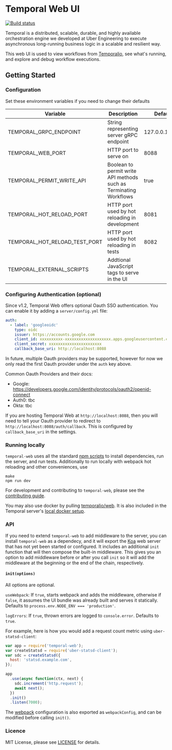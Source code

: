 # Temporal Web UI

[![Build status](https://badge.buildkite.com/72da2011c93761d680bc8c641d07adad16c94b99b0ed8d7566.svg?branch=master)](https://buildkite.com/temporal/temporal-web)

Temporal is a distributed, scalable, durable, and highly available orchestration engine we developed at Uber Engineering to execute asynchronous long-running business logic in a scalable and resilient way.

This web UI is used to view workflows from [Temporalio][temporal], see what's running, and explore and debug workflow executions.

## Getting Started

### Configuration

Set these environment variables if you need to change their defaults

| Variable                      | Description                                                       | Default        |
| ----------------------------- | ----------------------------------------------------------------- | -------------- |
| TEMPORAL_GRPC_ENDPOINT        | String representing server gRPC endpoint                          | 127.0.0.1:7233 |
| TEMPORAL_WEB_PORT             | HTTP port to serve on                                             | 8088           |
| TEMPORAL_PERMIT_WRITE_API     | Boolean to permit write API methods such as Terminating Workflows | true           |
| TEMPORAL_HOT_RELOAD_PORT      | HTTP port used by hot reloading in development                    | 8081           |
| TEMPORAL_HOT_RELOAD_TEST_PORT | HTTP port used by hot reloading in tests                          | 8082           |
| TEMPORAL_EXTERNAL_SCRIPTS     | Addtional JavaScript tags to serve in the UI                      |                |

### Configuring Authentication (optional)

Since v1.2, Temporal Web offers optional Oauth SSO authentication. You can enable it by adding a `server/config.yml` file:

```yaml
auth:
  - label: 'googleoidc'
    type: oidc
    issuer: https://accounts.google.com
    client_id: xxxxxxxxxx-xxxxxxxxxxxxxxxxxxxx.apps.googleusercontent.com
    client_secret: xxxxxxxxxxxxxxxxxxxxxxx
    callback_base_uri: http://localhost:8088
```

In future, multiple Oauth providers may be supported, however for now we only read the first Oauth provider under the `auth` key above.

Common Oauth Providers and their docs:

- Google: https://developers.google.com/identity/protocols/oauth2/openid-connect
- Auth0: tbc
- Okta: tbc

If you are hosting Temporal Web at `http://localhost:8088`, then you will need to tell your Oauth provider to redirect to `http://localhost:8088/auth/callback`. This is configured by `callback_base_uri` in the settings.


### Running locally

`temporal-web` uses all the standard [npm scripts](https://docs.npmjs.com/misc/scripts) to install dependencies, run the server, and run tests. Additionally to run locally with webpack hot reloading and other conveniences, use

```
make
npm run dev
```

For development and contributing to `temporal-web`, please see the [contributing guide](https://github.com/temporalio/temporal-web/blob/master/CONTRIBUTING.md).

You may also use docker by pulling [temporalio/web](https://hub.docker.com/r/temporalio/web/). It is also included in the Temporal server's [local docker setup](https://github.com/temporalio/temporal/tree/master/docker).

### API

If you need to extend `temporal-web` to add middleware to the server, you can install `temporal-web` as a dependecy, and it will export the [Koa](http://koajs.com/) web server that has not yet been started or configured. It includes an additional `init` function that will then compose the built-in middleware. This gives you an option to add middleware before or after you call `init` so it will add the middleware at the beginning or the end of the chain, respectively.

#### `init(options)`

All options are optional.

`useWebpack`: If `true`, starts webpack and adds the middleware, otherwise if `false`, it assumes the UI bundle was already built and serves it statically. Defaults to `process.env.NODE_ENV === 'production'`.

`logErrors`: If `true`, thrown errors are logged to `console.error`. Defaults to `true`.

For example, here is how you would add a request count metric using `uber-statsd-client`:

```javascript
var app = require('temporal-web');
var createStatsd = require('uber-statsd-client');
var sdc = createStatsd({
  host: 'statsd.example.com',
});

app
  .use(async function(ctx, next) {
    sdc.increment('http.request');
    await next();
  })
  .init()
  .listen(7000);
```

The [webpack](https://webpack.js.org/) configuration is also exported as `webpackConfig`, and can be modified before calling `init()`.

### Licence

MIT License, please see [LICENSE](https://github.com/temporalio/temporal-web/blob/master/LICENSE) for details.

[temporal]: https://github.com/temporalio/temporal
